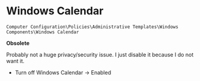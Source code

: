 # Windows Calendar

`Computer Configuration\Policies\Administrative Templates\Windows Components\Windows Calendar`

**Obsolete**

Probably not a huge privacy/security issue. I just disable it because I do not want it.

- Turn off Windows Calendar -> Enabled